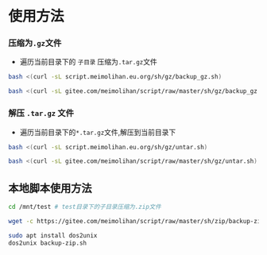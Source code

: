 # 使用方法

### 压缩为`.gz`文件

- 遍历当前目录下的 `子目录` 压缩为`.tar.gz`文件

```bash
bash <(curl -sL script.meimolihan.eu.org/sh/gz/backup_gz.sh)
```

```bash
bash <(curl -sL gitee.com/meimolihan/script/raw/master/sh/gz/backup_gz.sh)
```

### 解压 `.tar.gz` 文件

- 遍历当前目录下的`*.tar.gz`文件,解压到当前目录下

```bash
bash <(curl -sL script.meimolihan.eu.org/sh/gz/untar.sh)
```

```bash
bash <(curl -sL gitee.com/meimolihan/script/raw/master/sh/gz/untar.sh)
```



## 本地脚本使用方法

```bash
cd /mnt/test # test目录下的子目录压缩为.zip文件

wget -c https://gitee.com/meimolihan/script/raw/master/sh/zip/backup-zip.sh && chmod +x backup-zip.sh && bash backup-zip.sh

sudo apt install dos2unix
dos2unix backup-zip.sh
```
